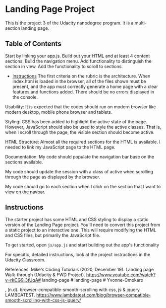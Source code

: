 # Landing Page Project
This is the project 3 of the Udacity nanodegree program. It is a multi-section landing page.

## Table of Contents
Start by linking your app.js.
Build out your HTML and at least 4 content sections.
Build the navigation menu.
Add functionality to distinguish the section in view.
Add the functionality to scroll to sections.

* [Instructions](#instructions)
The first criteria on the rubric is the architecture. When index.html is loaded in the browser, all of the files shown must be present, and the app must correctly generate a home page with a clear features and functions added. There should be no errors displayed in the console.

Usability: It is expected that the codes should run on modern browser like modern desktop, mobile phone browser and tablets.

Styling: CSS has been added to highlight the active state of the page. However, JavaScript should also be used to style the active classes. That is, when I scroll through the page, the visible section should become active.

HTML Structure: Almost all the required sections for the HTML is available. I needed to link my JavaScript page to the HTML page.

Documentation: My code should populate the navigation bar base on the sections available.

My code should update the session with a class of active when scrolling through the page as displayed by the browser.

My code should go to each section when I click on the section that I want to view on the navbar.

## Instructions

The starter project has some HTML and CSS styling to display a static version of the Landing Page project. You'll need to convert this project from a static project to an interactive one. This will require modifying the HTML and CSS files, but primarily the JavaScript file.

To get started, open `js/app.js` and start building out the app's functionality

For specific, detailed instructions, look at the project instructions in the Udacity Classroom.


References:
Mike's Coding Tutorials (2020, December 19). Landing page Walk-through (Udacity & FWD Project).
https://www.youtube.com/watch?v=rkCG9_3tUqA#   l a n d i n g - p a g e 
 
 #   l a n d i n g - p a g e 
 
 #   Y v o n n e - O m o k a r o 
 
 

, (n.d). browser-compatible-smooth-scrolling with css, js & jquery LAMBDATEST. https://www.lambdatest.com/blog/browser-compatible-smooth-scrolling-with-css-js-jquery/